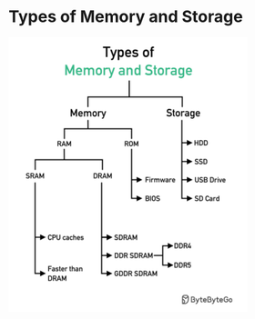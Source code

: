 # Types of Memory and Storage

<p>
  <img src="../images/Types_of_Memory_and_Storage.jpeg" style="width: 420px" />
</p>